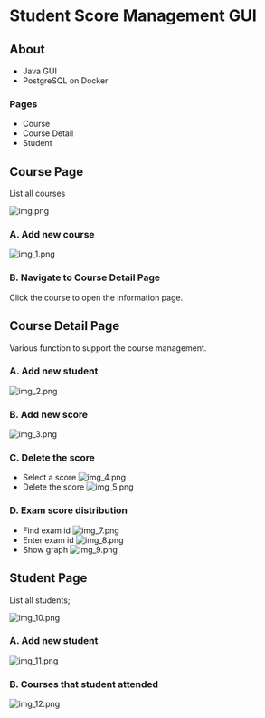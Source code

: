 # Student Score Management GUI

## About 

- Java GUI
- PostgreSQL on Docker

### Pages
- Course
- Course Detail 
- Student 

## Course Page 
List all courses

![img.png](public/img.png)

### A. Add new course
![img_1.png](public/img_1.png)

### B. Navigate to Course Detail Page
Click the course to open the information page.

## Course Detail Page
Various function to support the course management.

### A. Add new student
![img_2.png](public/img_2.png)

### B. Add new score
![img_3.png](public/img_3.png)

### C. Delete the score
- Select a score
  ![img_4.png](public/img_4.png)
- Delete the score
  ![img_5.png](public/img_5.png)

### D. Exam score distribution
- Find exam id
  ![img_7.png](public/img_7.png)
- Enter exam id
  ![img_8.png](public/img_8.png)
- Show graph
  ![img_9.png](public/img_9.png)

## Student Page
List all students;

![img_10.png](public/img_10.png)

### A. Add new student
![img_11.png](public/img_11.png)

### B. Courses that student attended
![img_12.png](public/img_12.png)